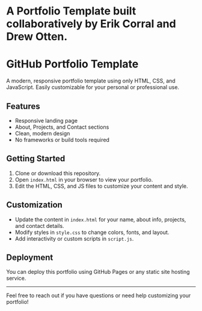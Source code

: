 # A Portfolio Template built collaboratively by Erik Corral and Drew Otten.

# GitHub Portfolio Template

A modern, responsive portfolio template using only HTML, CSS, and JavaScript. Easily customizable for your personal or professional use.

## Features
- Responsive landing page
- About, Projects, and Contact sections
- Clean, modern design
- No frameworks or build tools required

## Getting Started
1. Clone or download this repository.
2. Open `index.html` in your browser to view your portfolio.
3. Edit the HTML, CSS, and JS files to customize your content and style.

## Customization
- Update the content in `index.html` for your name, about info, projects, and contact details.
- Modify styles in `style.css` to change colors, fonts, and layout.
- Add interactivity or custom scripts in `script.js`.

## Deployment
You can deploy this portfolio using GitHub Pages or any static site hosting service.

---

Feel free to reach out if you have questions or need help customizing your portfolio!
